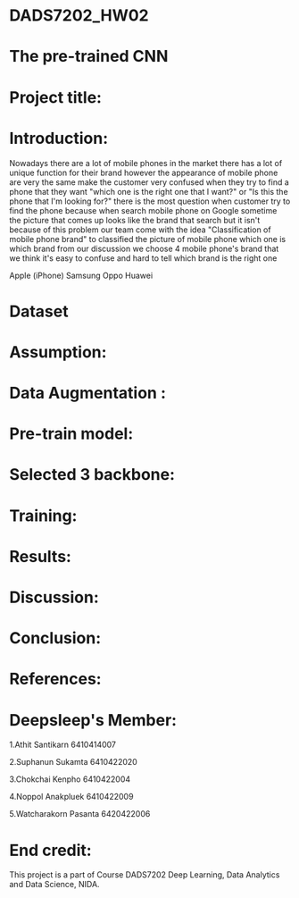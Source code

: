 # DADS7202_HW02

# The pre-trained CNN
# Project title:



# Introduction: 
Nowadays there are a lot of mobile phones in the market there has a lot of unique function for their brand however the appearance of mobile phone are very the same make the customer very confused when they try to find a phone that they want "which one is the right one that I want?" or "Is this the phone that I'm looking for?" there is the most question when customer try to find the phone because when search mobile phone on Google sometime the picture that comes up looks like the brand that search but it isn't because of this problem our team come with the idea "Classification of mobile phone brand" to classified the picture of mobile phone which one is which brand from our discussion we choose 4 mobile phone's brand that we think it's easy to confuse and hard to tell which brand is the right one

Apple (iPhone)
Samsung
Oppo
Huawei

# Dataset


# Assumption:



# Data Augmentation :




# Pre-train model:



# Selected 3 backbone:



# Training:




# Results:



# Discussion:



# Conclusion:



# References:



# Deepsleep's Member:
1.Athit Santikarn 6410414007

2.Suphanun Sukamta 6410422020

3.Chokchai Kenpho 6410422004

4.Noppol Anakpluek 6410422009

5.Watcharakorn Pasanta 6420422006


# End credit: 
This project is a part of Course DADS7202 Deep Learning, Data Analytics and Data Science, NIDA.
